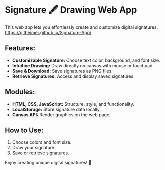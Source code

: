 # Signature 🖋️ Drawing Web App

This web app lets you effortlessly create and customize digital signatures.
https://githeimer.github.io/Signature-App/

## Features:
- **Customizable Signature:** Choose text color, background, and font size.
- **Intuitive Drawing:** Draw directly on canvas with mouse or touchpad.
- **Save & Download:** Save signatures as PNG files.
- **Retrieve Signatures:** Access and display saved signatures.

## Modules:
- **HTML, CSS, JavaScript:** Structure, style, and functionality.
- **LocalStorage:** Store signature data locally.
- **Canvas API:** Render graphics on the web page.

## How to Use:
1. Choose colors and font size.
2. Draw your signature.
3. Save or retrieve signatures.

Enjoy creating unique digital signatures! 🎉 
